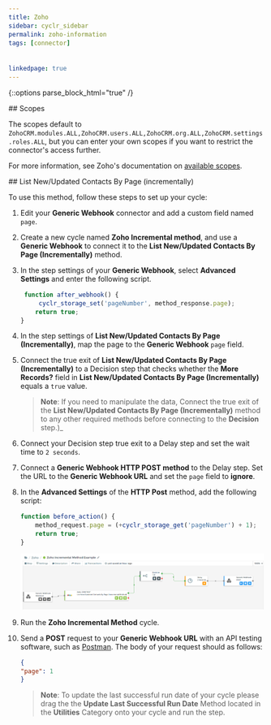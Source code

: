```yaml
---
title: Zoho
sidebar: cyclr_sidebar
permalink: zoho-information
tags: [connector]


linkedpage: true
---
```

{::options parse_block_html="true" /}

<section class="card">
## Scopes

The scopes default to `ZohoCRM.modules.ALL,ZohoCRM.users.ALL,ZohoCRM.org.ALL,ZohoCRM.settings.roles.ALL`, but you can enter your own scopes if you want to restrict the connector's access further.

For more information, see Zoho's documentation on [available scopes](https://www.zoho.com/crm/developer/docs/api/v2/scopes.html).

</section>
<section class="card">
## List New/Updated Contacts By Page (incrementally)

To use this method, follow these steps to set up your cycle: 

1. Edit your **Generic Webhook** connector and add a custom field named `page`.

2. Create a new cycle named **Zoho Incremental method**, and use a **Generic Webhook** to connect it to the **List New/Updated Contacts By Page (Incrementally)** method. 

3. In the step settings of your **Generic Webhook**, select **Advanced Settings** and enter the following script.

   ```javascript
    function after_webhook() {   
        cyclr_storage_set('pageNumber', method_response.page);
       return true;
   }
   ```

4. In the step settings of **List New/Updated Contacts By Page (Incrementally)**, map the page to the **Generic Webhook** `page` field. 

5. Connect the true exit of **List New/Updated Contacts By Page (Incrementally)** to a Decision step that checks whether the **More Records?** field in  **List New/Updated Contacts By Page (Incrementally)** equals a `true` value.  
   > **Note**: If you need to manipulate the data, Connect the true exit of the **List New/Updated Contacts By Page (Incrementally)** method to any other required methods before connecting to the **Decision** step.)_

6. Connect your Decision step true exit to a Delay step and set the wait time to `2 seconds`.

7. Connect a **Generic Webhook HTTP POST method** to the Delay step. Set the URL to the **Generic Webhook URL** and set the `page` field to **ignore**.

8. In the **Advanced Settings** of the **HTTP Post** method, add the following script:

   ```javascript
   function before_action() {
       method_request.page = (+cyclr_storage_get('pageNumber') + 1);
       return true;
   }
   ```

   ![The zoho incremental cycle.](./images/zoho_incremental_cycle.png)

9. Run the  **Zoho Incremental Method** cycle.

10. Send a **POST** request to your **Generic Webhook URL** with an API testing software, such as [Postman](https://www.postman.com/). The body of your request should as follows: 

    ```json
    {
    "page": 1
    }
    ```

    > **Note**: To update the last successful run date of your cycle please drag the the **Update Last Successful Run Date** Method located in the **Utilities**  Category onto your cycle and run the step. 

</section>
